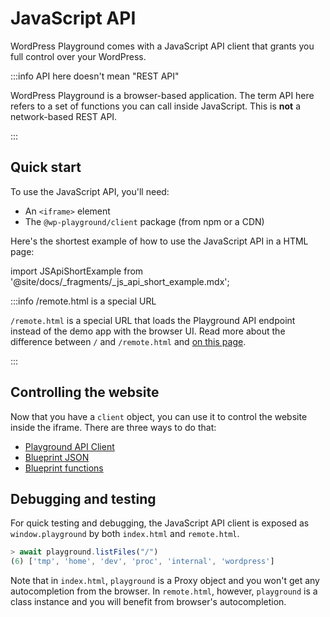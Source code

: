 # JavaScript API

WordPress Playground comes with a JavaScript API client that grants you full control over your WordPress.

:::info API here doesn't mean "REST API"

WordPress Playground is a browser-based application.
The term API here refers to a set of functions you can
call inside JavaScript. This is **not** a network-based REST API.

:::

## Quick start

To use the JavaScript API, you'll need:

-   An `<iframe>` element
-   The `@wp-playground/client` package (from npm or a CDN)

Here's the shortest example of how to use the JavaScript API in a HTML page:

import JSApiShortExample from '@site/docs/\_fragments/\_js_api_short_example.mdx';

<JSApiShortExample />

:::info /remote.html is a special URL

`/remote.html` is a special URL that loads the Playground
API endpoint instead of the demo app with the browser UI. Read more about the difference between `/` and `/remote.html` and [on this page](./02-index-html-vs-remote-html.md).

:::

## Controlling the website

Now that you have a `client` object, you can use it to control the website inside the iframe. There are three ways to do that:

-   [Playground API Client](./03-playground-api-client.md)
-   [Blueprint JSON](./04-blueprint-json-in-api-client.md)
-   [Blueprint functions](./05-blueprint-functions-in-api-client.md)

## Debugging and testing

For quick testing and debugging, the JavaScript API client is exposed as `window.playground` by both `index.html` and `remote.html`.

```javascript
> await playground.listFiles("/")
(6) ['tmp', 'home', 'dev', 'proc', 'internal', 'wordpress']
```

Note that in `index.html`, `playground` is a Proxy object and you won't get any autocompletion from the browser. In `remote.html`,
however, `playground` is a class instance and you will benefit from browser's autocompletion.
